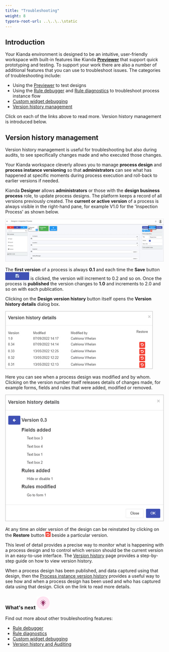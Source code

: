 ```yaml
---
title: "Troubleshooting"
weight: 8
typora-root-url: ..\..\..\static
---
```


## Introduction

Your Kianda environment is designed to be an intuitive, user-friendly workspace with built-in features like Kianda [**Previewer**](/platform/application-designer/designer/previewer/) that support quick prototyping and testing. To support your work there are also a number of additional features that you can use to troubleshoot issues. The categories of troubleshooting include:

- Using the [Previewer](/platform/application-designer/designer/previewer/) to test designs
- Using the [Rule debugger](/troubleshooting/rule-debugger) and [Rule diagnostics](/troubleshooting/rule-diagnostics) to troubleshoot process instance flow
- [Custom widget debugging](/troubleshooting/custom-widget-debugging/) 
- [Version history management](/troubleshooting/version-history-and-auditing)

Click on each of the links above to read more. Version history management is introduced below.



## Version history management

Version history management is useful for troubleshooting but also during audits, to see specifically changes made and who executed those changes. 

Your Kianda workspace cleverly allows you to manage **process design** and **process instance versioning** so that **administrators** can see what has happened at specific moments during process execution and roll-back to earlier versions if needed.  

Kianda **Designer** allows **administrators** or those with the **design business process** role, to update process designs. The platform keeps a record of all versions previously created. The **current or active version** of a process is always visible in the right-hand pane, for example V1.0 for the 'Inspection Process' as shown below.

![Process version history](/images/published-version.jpg)

The **first version** of a process is always **0.1** and each time the **Save** button ![Save button](/images/saveprocess.png) is clicked, the version will increment to 0.2 and so on. Once the process is **published** the version changes to **1.0** and increments to 2.0 and so on with each publication. 

Clicking on the **Design version history** button itself opens the **Version history details** dialog box. 

![Version history details example](/images/version-history-details-eg.jpg)

Here you can see when a process design was modified and by whom. Clicking on the version number itself releases details of changes made, for example forms, fields and rules that were added,  modified or removed.

![Version history details example](/images/version-history-details-example.jpg)

At any time an older version of the design can be reinstated by clicking on the **Restore** button ![Restore button](/images/restore.png) beside a particular version.

This level of detail provides a precise way to monitor what is happening with a process design and to control which version should be the current version in an easy-to-use interface. The [Version history](/platform/application-designer/designer/version-history/) page provides a step-by-step guide on how to view version history. 

When a process design has been published, and data captured using that design, then the [Process instance version history](/troubleshooting/version-history-and-auditing) provides a useful way to see how and when a process design has been used and who has captured data using that design. Click on the link to read more details. 

### What's next  ![Idea icon](/images/18.png) ###

Find out more about other troubleshooting features:

- [Rule debugger](/troubleshooting/rule-debugger)
- [Rule diagnostics](/troubleshooting/rule-diagnostics/)
- [Custom widget debugging](/troubleshooting/custom-widget-debugging/)
- [Version history and Auditing](/troubleshooting/version-history-and-auditing)

